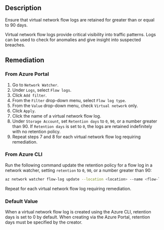 ## Description

Ensure that virtual network flow logs are retained for greater than or equal to 90 days.

Virtual network flow logs provide critical visibility into traffic patterns. Logs can be used to check for anomalies and give insight into suspected breaches.

## Remediation

### From Azure Portal

1. Go to `Network Watcher`.
2. Under `Logs`, select `Flow logs`.
3. Click `Add filter`.
4. From the `Filter` drop-down menu, select `Flow log type`.
5. From the `Value` drop-down menu, check `Virtual network` only.
6. Click `Apply`.
7. Click the name of a virtual network flow log.
8. Under `Storage Account`, set `Retention days` to `0`, `90`, or a number greater than 90. If `Retention days` is set to `0`, the logs are retained indefinitely with no retention policy.
9. Repeat steps 7 and 8 for each virtual network flow log requiring remediation.

### From Azure CLI

Run the following command update the retention policy for a flow log in a network watcher, setting `retention` to `0`, `90`, or a number greater than 90:

```bash
az network watcher flow-log update --location <location> --name <flow-log> --retention <number-of-days>
```

Repeat for each virtual network flow log requiring remediation.

### Default Value

When a virtual network flow log is created using the Azure CLI, retention days is set to 0 by default. When creating via the Azure Portal, retention days must be specified by the creator.
